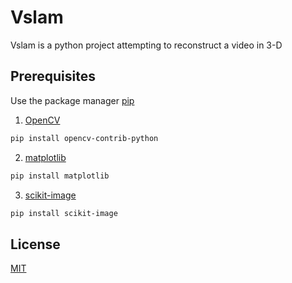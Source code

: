 # Vslam

Vslam is a python project attempting to reconstruct a video in 3-D

## Prerequisites
 
Use the package manager [pip](https://pip.pypa.io/en/stable/)

1. [OpenCV](https://opencv.org/)

```bash
pip install opencv-contrib-python
```

2. [matplotlib](https://matplotlib.org/)

```bash
pip install matplotlib
```

3. [scikit-image](https://scikit-image.org/)

```bash
pip install scikit-image
```
## License
[MIT](https://choosealicense.com/licenses/mit/)